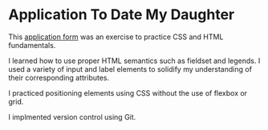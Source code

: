 # Application To Date My Daughter

<p>This <a href="https://oalva-rez.github.io/git-application-form/">application form</a> was an exercise to practice CSS and HTML fundamentals.</p>
<p>I learned how to use proper HTML semantics such as fieldset and legends. I used a variety of input and label elements to solidify my understanding of their corresponding attributes. </p> 
<p>I practiced positioning elements using CSS without the use of flexbox or grid. </p>
<p>I implmented version control using Git.</p>
